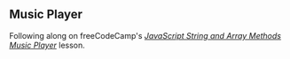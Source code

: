 ## Music Player
Following along on freeCodeCamp's _[JavaScript String and Array Methods Music Player](https://www.freecodecamp.org/learn/javascript-algorithms-and-data-structures-v8/#learn-basic-string-and-array-methods-by-building-a-music-player)_ lesson.